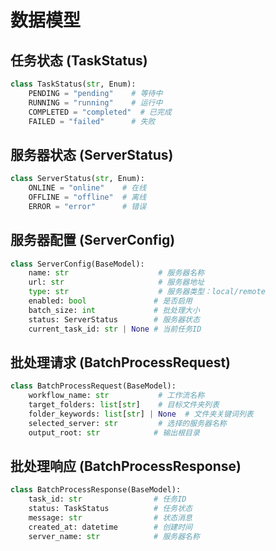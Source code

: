 # 数据模型

## 任务状态 (TaskStatus)

```python
class TaskStatus(str, Enum):
    PENDING = "pending"    # 等待中
    RUNNING = "running"    # 运行中
    COMPLETED = "completed"  # 已完成
    FAILED = "failed"      # 失败
```

## 服务器状态 (ServerStatus)

```python
class ServerStatus(str, Enum):
    ONLINE = "online"    # 在线
    OFFLINE = "offline"  # 离线
    ERROR = "error"      # 错误
```

## 服务器配置 (ServerConfig)

```python
class ServerConfig(BaseModel):
    name: str                    # 服务器名称
    url: str                     # 服务器地址
    type: str                    # 服务器类型：local/remote
    enabled: bool               # 是否启用
    batch_size: int             # 批处理大小
    status: ServerStatus        # 服务器状态
    current_task_id: str | None # 当前任务ID
```

## 批处理请求 (BatchProcessRequest)

```python
class BatchProcessRequest(BaseModel):
    workflow_name: str           # 工作流名称
    target_folders: list[str]    # 目标文件夹列表
    folder_keywords: list[str] | None  # 文件夹关键词列表
    selected_server: str         # 选择的服务器名称
    output_root: str            # 输出根目录
```

## 批处理响应 (BatchProcessResponse)

```python
class BatchProcessResponse(BaseModel):
    task_id: str                # 任务ID
    status: TaskStatus          # 任务状态
    message: str                # 状态消息
    created_at: datetime        # 创建时间
    server_name: str            # 服务器名称
``` 